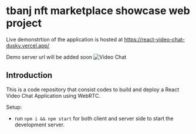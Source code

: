 # tbanj nft marketplace showcase web project

Live demonstrtion of the application is hosted at
https://react-video-chat-dusky.vercel.app/

Demo server url will be added soon
![Video Chat](https://user-images.githubusercontent.com/20041050/201003295-087ef52f-a3c0-4f57-adab-3110fdb26e37.png)

## Introduction

This is a code repository that consist codes to build and deploy a React Video Chat Application using WebRTC.

Setup:

- run `npm i && npm start` for both client and server side to start the development server.
